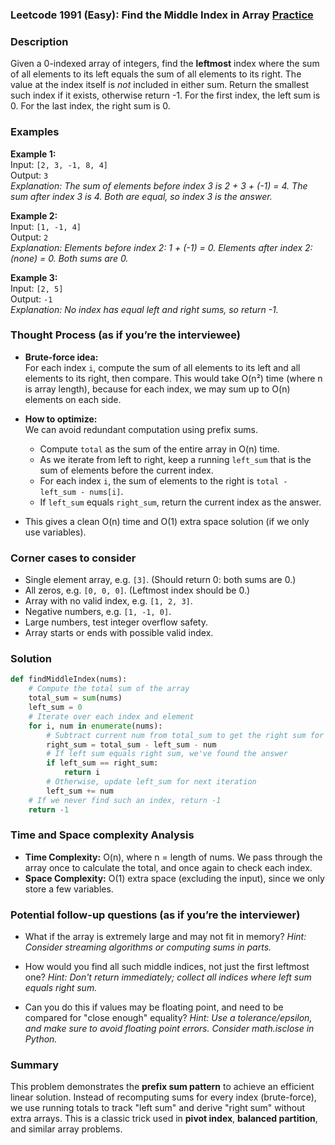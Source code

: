 ### Leetcode 1991 (Easy): Find the Middle Index in Array [Practice](https://leetcode.com/problems/find-the-middle-index-in-array)

### Description  
Given a 0-indexed array of integers, find the **leftmost** index where the sum of all elements to its left equals the sum of all elements to its right. The value at the index itself is *not* included in either sum. Return the smallest such index if it exists, otherwise return -1. For the first index, the left sum is 0. For the last index, the right sum is 0.

### Examples  

**Example 1:**  
Input: `[2, 3, -1, 8, 4]`  
Output: `3`  
*Explanation: The sum of elements before index 3 is 2 + 3 + (-1) = 4. The sum after index 3 is 4. Both are equal, so index 3 is the answer.*

**Example 2:**  
Input: `[1, -1, 4]`  
Output: `2`  
*Explanation: Elements before index 2: 1 + (-1) = 0. Elements after index 2: (none) = 0. Both sums are 0.*

**Example 3:**  
Input: `[2, 5]`  
Output: `-1`  
*Explanation: No index has equal left and right sums, so return -1.*

### Thought Process (as if you’re the interviewee)  
- **Brute-force idea:**  
  For each index `i`, compute the sum of all elements to its left and all elements to its right, then compare. This would take O(n²) time (where n is array length), because for each index, we may sum up to O(n) elements on each side.

- **How to optimize:**  
  We can avoid redundant computation using prefix sums.  
  - Compute `total` as the sum of the entire array in O(n) time.  
  - As we iterate from left to right, keep a running `left_sum` that is the sum of elements before the current index.
  - For each index `i`, the sum of elements to the right is `total - left_sum - nums[i]`.
  - If `left_sum` equals `right_sum`, return the current index as the answer.

- This gives a clean O(n) time and O(1) extra space solution (if we only use variables).

### Corner cases to consider  
- Single element array, e.g. `[3]`. (Should return 0: both sums are 0.)
- All zeros, e.g. `[0, 0, 0]`. (Leftmost index should be 0.)
- Array with no valid index, e.g. `[1, 2, 3]`.
- Negative numbers, e.g. `[1, -1, 0]`.
- Large numbers, test integer overflow safety.
- Array starts or ends with possible valid index.

### Solution

```python
def findMiddleIndex(nums):
    # Compute the total sum of the array
    total_sum = sum(nums)
    left_sum = 0
    # Iterate over each index and element
    for i, num in enumerate(nums):
        # Subtract current num from total_sum to get the right sum for this position
        right_sum = total_sum - left_sum - num
        # If left sum equals right sum, we've found the answer
        if left_sum == right_sum:
            return i
        # Otherwise, update left_sum for next iteration
        left_sum += num
    # If we never find such an index, return -1
    return -1
```

### Time and Space complexity Analysis  

- **Time Complexity:** O(n), where n = length of nums. We pass through the array once to calculate the total, and once again to check each index.
- **Space Complexity:** O(1) extra space (excluding the input), since we only store a few variables.

### Potential follow-up questions (as if you’re the interviewer)  

- What if the array is extremely large and may not fit in memory?
  *Hint: Consider streaming algorithms or computing sums in parts.*

- How would you find all such middle indices, not just the first leftmost one?
  *Hint: Don't return immediately; collect all indices where left sum equals right sum.*

- Can you do this if values may be floating point, and need to be compared for "close enough" equality?
  *Hint: Use a tolerance/epsilon, and make sure to avoid floating point errors. Consider math.isclose in Python.*

### Summary
This problem demonstrates the **prefix sum pattern** to achieve an efficient linear solution. Instead of recomputing sums for every index (brute-force), we use running totals to track "left sum" and derive "right sum" without extra arrays. This is a classic trick used in **pivot index**, **balanced partition**, and similar array problems.